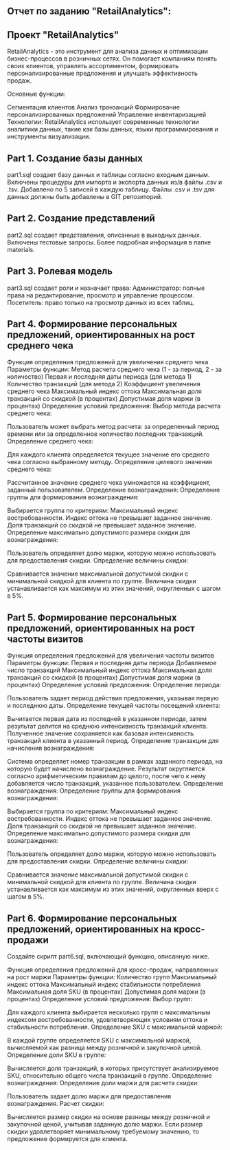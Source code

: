 ## Отчет по заданию "RetailAnalytics":



## Проект "RetailAnalytics"

RetailAnalytics - это инструмент для анализа данных и оптимизации бизнес-процессов в розничных сетях. Он помогает компаниям понять своих клиентов, управлять ассортиментом, формировать персонализированные предложения и улучшать эффективность продаж.

Основные функции:

Сегментация клиентов
Анализ транзакций
Формирование персонализированных предложений
Управление инвентаризацией
Технологии:
RetailAnalytics использует современные технологии аналитики данных, такие как базы данных, языки программирования и инструменты визуализации.

## Part 1. Создание базы данных

part1.sql создает базу данных и таблицы согласно входным данным.
Включены процедуры для импорта и экспорта данных из/в файлы .csv и .tsv.
Добавлено по 5 записей в каждую таблицу.
Файлы .csv и .tsv для данных должны быть добавлены в GIT репозиторий.

## Part 2. Создание представлений

part2.sql создает представления, описанные в выходных данных.
Включены тестовые запросы.
Более подробная информация в папке materials.

## Part 3. Ролевая модель

part3.sql создает роли и назначает права:
Администратор: полные права на редактирование, просмотр и управление процессом.
Посетитель: право только на просмотр данных из всех таблиц.

## Part 4. Формирование персональных предложений, ориентированных на рост среднего чека

Функция определения предложений для увеличения среднего чека
Параметры функции:
Метод расчета среднего чека (1 - за период, 2 - за количество)
Первая и последняя даты периода (для метода 1)
Количество транзакций (для метода 2)
Коэффициент увеличения среднего чека
Максимальный индекс оттока
Максимальная доля транзакций со скидкой (в процентах)
Допустимая доля маржи (в процентах)
Определение условий предложения:
Выбор метода расчета среднего чека:

Пользователь может выбрать метод расчета: за определенный период времени или за определенное количество последних транзакций.
Определение среднего чека:

Для каждого клиента определяется текущее значение его среднего чека согласно выбранному методу.
Определение целевого значения среднего чека:

Рассчитанное значение среднего чека умножается на коэффициент, заданный пользователем.
Определение вознаграждения:
Определение группы для формирования вознаграждения:

Выбирается группа по критериям:
Максимальный индекс востребованности.
Индекс оттока не превышает заданное значение.
Доля транзакций со скидкой не превышает заданное значение.
Определение максимально допустимого размера скидки для вознаграждения:

Пользователь определяет долю маржи, которую можно использовать для предоставления скидки.
Определение величины скидки:

Сравнивается значение максимальной допустимой скидки с минимальной скидкой для клиента по группе.
Величина скидки устанавливается как максимум из этих значений, округленных с шагом в 5%.

## Part 5. Формирование персональных предложений, ориентированных на рост частоты визитов

Функция определения предложений для увеличения частоты визитов
Параметры функции:
Первая и последняя даты периода
Добавляемое число транзакций
Максимальный индекс оттока
Максимальная доля транзакций со скидкой (в процентах)
Допустимая доля маржи (в процентах)
Определение условий предложения:
Определение периода:

Пользователь задает период действия предложения, указывая первую и последнюю даты.
Определение текущей частоты посещений клиента:

Вычитается первая дата из последней в указанном периоде, затем результат делится на среднюю интенсивность транзакций клиента. Полученное значение сохраняется как базовая интенсивность транзакций клиента в указанный период.
Определение транзакции для начисления вознаграждения:

Система определяет номер транзакции в рамках заданного периода, на которую будет начислено вознаграждение.
Результат округляется согласно арифметическим правилам до целого, после чего к нему добавляется число транзакций, указанное пользователем.
Определение вознаграждения:
Определение группы для формирования вознаграждения:

Выбирается группа по критериям:
Максимальный индекс востребованности.
Индекс оттока не превышает заданное значение.
Доля транзакций со скидкой не превышает заданное значение.
Определение максимально допустимого размера скидки для вознаграждения:

Пользователь определяет долю маржи, которую можно использовать для предоставления скидки.
Определение величины скидки:

Сравнивается значение максимальной допустимой скидки с минимальной скидкой для клиента по группе.
Величина скидки устанавливается как максимум из этих значений, округленных вверх с шагом в 5%.

## Part 6. Формирование персональных предложений, ориентированных на кросс-продажи
Создайте скрипт part6.sql, включающий функцию, описанную ниже.

Функция определения предложений для кросс-продаж, направленных на рост маржи
Параметры функции:
Количество групп
Максимальный индекс оттока
Максимальный индекс стабильности потребления
Максимальная доля SKU (в процентах)
Допустимая доля маржи (в процентах)
Определение условий предложения:
Выбор групп:

Для каждого клиента выбирается несколько групп с максимальным индексом востребованности, удовлетворяющих условиям оттока и стабильности потребления.
Определение SKU с максимальной маржой:

В каждой группе определяется SKU с максимальной маржой, вычисляемой как разница между розничной и закупочной ценой.
Определение доли SKU в группе:

Вычисляется доля транзакций, в которых присутствует анализируемое SKU, относительно общего числа транзакций в группе.
Определение вознаграждения:
Определение доли маржи для расчета скидки:

Пользователь задает долю маржи для предоставления вознаграждения.
Расчет скидки:

Вычисляется размер скидки на основе разницы между розничной и закупочной ценой, учитывая заданную долю маржи.
Если размер скидки удовлетворяет минимальному требуемому значению, то предложение формируется для клиента.
